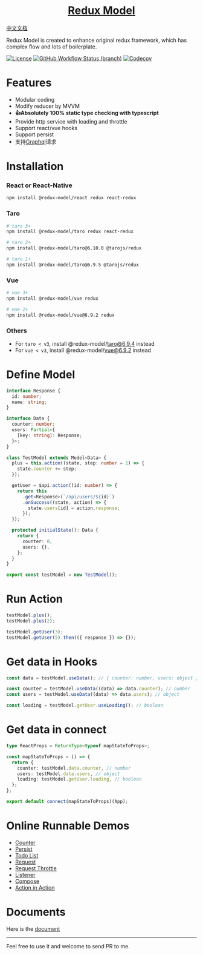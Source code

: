 <h1 align="center">
  <a href="https://redux-model.github.io/redux-model">
    Redux Model
  </a>
</h1>

[中文文档](./README.md)

Redux Model is created to enhance original redux framework, which has complex flow and lots of boilerplate.

[![License](https://img.shields.io/github/license/redux-model/redux-model)](https://github.com/redux-model/redux-model/blob/master/LICENSE)
[![GitHub Workflow Status (branch)](https://img.shields.io/github/workflow/status/redux-model/redux-model/CI/master)](https://github.com/redux-model/redux-model/actions)
[![Codecov](https://img.shields.io/codecov/c/github/redux-model/redux-model)](https://codecov.io/gh/redux-model/redux-model)


# Features

* Modular coding
* Modify reducer by MVVM
* **👍Absolutely 100% static type checking with typescript**
* Provide http service with loading and throttle
* Support react/vue hooks
* Support persist
* 支持[Graphql](https://github.com/redux-model/graphql)请求

# Installation

### React or React-Native
```bash
npm install @redux-model/react redux react-redux
```

### Taro
```bash
# taro 3+
npm install @redux-model/taro redux react-redux

# taro 2+
npm install @redux-model/taro@6.10.0 @tarojs/redux

# taro 1+
npm install @redux-model/taro@6.9.5 @tarojs/redux
```

### Vue
```bash
# vue 3+
npm install @redux-model/vue redux

# vue 2+
npm install @redux-model/vue@6.9.2 redux
```

### Others
* For `taro < v3`, install @redux-model/taro@6.9.4 instead
* For `vue < v3`, install @redux-model/vue@6.9.2 instead

# Define Model
```typescript
interface Response {
  id: number;
  name: string;
}

interface Data {
  counter: number;
  users: Partial<{
    [key: string]: Response;
  }>;
}

class TestModel extends Model<Data> {
  plus = this.action((state, step: number = 1) => {
    state.counter += step;
  });

  getUser = $api.action((id: number) => {
    return this
      .get<Response>(`/api/users/${id}`)
      .onSuccess((state, action) => {
        state.users[id] = action.response;
      });
  });

  protected initialState(): Data {
    return {
      counter: 0,
      users: {},
    };
  }
}

export const testModel = new TestModel();
```

# Run Action
```typescript
testModel.plus();
testModel.plus(2);

testModel.getUser(3);
testModel.getUser(5).then(({ response }) => {});
```

# Get data in Hooks
```typescript jsx
const data = testModel.useData(); // { counter: number, users: object }

const counter = testModel.useData((data) => data.counter); // number
const users = testModel.useData((data) => data.users); // object

const loading = testModel.getUser.useLoading(); // boolean
```

# Get data in connect
```typescript jsx
type ReactProps = ReturnType<typeof mapStateToProps>;

const mapStateToProps = () => {
  return {
    counter: testModel.data.counter, // number
    users: testModel.data.users, // object
    loading: testModel.getUser.loading, // boolean
  };
};

export default connect(mapStateToProps)(App);
```

# Online Runnable Demos
* [Counter](https://codesandbox.io/s/redux-model-react-counter-zdgjh)
* [Persist](https://codesandbox.io/s/redux-model-react-persist-uwhy8)
* [Todo List](https://codesandbox.io/s/redux-model-react-todo-list-zn4nv)
* [Request](https://codesandbox.io/s/redux-model-react-request-1ocyn)
* [Request Throttle](https://codesandbox.io/s/redux-model-react-request-throttle-77mfy)
* [Listener](https://codesandbox.io/s/redux-model-react-listener-p7khk)
* [Compose](https://codesandbox.io/s/redux-model-react-compose-42wrc)
* [Action in Action](https://codesandbox.io/s/redux-model-react-action-in-action-oewkv)

# Documents

Here is the [document](https://redux-model.github.io/redux-model)

---------------------

Feel free to use it and welcome to send PR to me.
